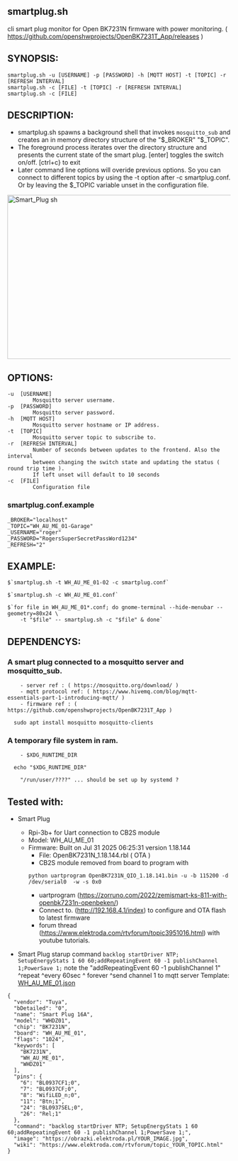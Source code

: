 ## smartplug.sh
  cli smart plug monitor for Open BK7231N firmware with power monitoring. ( https://github.com/openshwprojects/OpenBK7231T_App/releases )

## SYNOPSIS:
    smartplug.sh -u [USERNAME] -p [PASSWORD] -h [MQTT HOST] -t [TOPIC] -r [REFRESH INTERVAL]
    smartplug.sh -c [FILE] -t [TOPIC] -r [REFRESH INTERVAL]
    smartplug.sh -c [FILE]

## DESCRIPTION:

- smartplug.sh spawns a background shell that invokes `mosquitto_sub` and creates an in memory directory structure of the "$_BROKER" "$_TOPIC".
- The foreground process iterates over the directory structure and presents the current state of the smart plug. [enter] toggles the switch on/off. [ctrl+c} to exit
- Later command line options will overide previous options. So you can connect to different topics by using the -t option after -c smartplug.conf. Or by leaving the $_TOPIC variable unset in the configuration file.

<img width="716" height="370" alt="Smart_Plug sh" src="https://github.com/user-attachments/assets/f712cab1-9abd-4ee3-904c-1e7e95b2315e" />

## OPTIONS:

    -u  [USERNAME]
            Mosquitto server username.
    -p  [PASSWORD]
            Mosquitto server password.
    -h  [MQTT HOST]
            Mosquitto server hostname or IP address.
    -t  [TOPIC]
            Mosquitto server topic to subscribe to.
    -r  [REFRESH INTERVAL]
            Number of seconds between updates to the frontend. Also the interval
            between changing the switch state and updating the status ( round trip time ).
            If left unset will default to 10 seconds
    -c  [FILE]
            Configuration file

### smartplug.conf.example

```
_BROKER="localhost"
_TOPIC="WH_AU_ME_01-Garage"
_USERNAME="roger"
_PASSWORD="RogersSuperSecretPassWord1234"
_REFRESH="2"
```

## EXAMPLE:

    $`smartplug.sh -t WH_AU_ME_01-02 -c smartplug.conf`

    $`smartplug.sh -c WH_AU_ME_01.conf`

    $`for file in WH_AU_ME_01*.conf; do gnome-terminal --hide-menubar --geometry=80x24 \
        -t "$file" -- smartplug.sh -c "$file" & done`

## DEPENDENCYS:

### A smart plug connected to a mosquitto server and mosquitto_sub.

        - server ref : ( https://mosquitto.org/download/ )
        - mqtt protocol ref: ( https://www.hivemq.com/blog/mqtt-essentials-part-1-introducing-mqtt/ )
        - firmware ref : ( https://github.com/openshwprojects/OpenBK7231T_App )
```
  sudo apt install mosquitto mosquitto-clients
```

### A temporary file system in ram.

        - $XDG_RUNTIME_DIR
```
  echo "$XDG_RUNTIME_DIR"
```
        "/run/user/????" ... should be set up by systemd ?

## Tested with:

- Smart Plug
    - Rpi-3b+ for Uart connection to CB2S module 
    - Model: WH_AU_ME_01
    - Firmware: Built on Jul 31 2025 06:25:31 version 1.18.144
        - File: OpenBK7231N_1.18.144.rbl ( OTA )
        - CB2S module removed from board to program with
        ```
        python uartprogram OpenBK7231N_QIO_1.18.141.bin -u -b 115200 -d /dev/serial0  -w -s 0x0
        ```
        - uartprogram (https://zorruno.com/2022/zemismart-ks-811-with-openbk7231n-openbeken/)
        - Connect to. (http://192.168.4.1/index) to configure and OTA flash to latest firmware 
        - forum thread (https://www.elektroda.com/rtvforum/topic3951016.html) with youtube tutorials.

- Smart Plug starup command
    `backlog startDriver NTP; SetupEnergyStats 1 60 60;addRepeatingEvent 60 -1 publishChannel 1;PowerSave 1;`
    note the "addRepeatingEvent 60               -1         publishChannel 1"
                ^repeat         ^every 60sec    ^ forever       ^send channel 1 to mqtt server
  Template:
[WH_AU_ME_01.json](https://github.com/user-attachments/files/21564964/WH_AU_ME_01.json)
```
{
  "vendor": "Tuya",
  "bDetailed": "0",
  "name": "Smart Plug 16A",
  "model": "WHDZ01",
  "chip": "BK7231N",
  "board": "WH_AU_ME_01",
  "flags": "1024",
  "keywords": [
    "BK7231N",
    "WH_AU_ME_01",
    "WHDZ01"
  ],
  "pins": {
    "6": "BL0937CF1;0",
    "7": "BL0937CF;0",
    "8": "WifiLED_n;0",
    "11": "Btn;1",
    "24": "BL0937SEL;0",
    "26": "Rel;1"
  },
  "command": "backlog startDriver NTP; SetupEnergyStats 1 60 60;addRepeatingEvent 60 -1 publishChannel 1;PowerSave 1;",
  "image": "https://obrazki.elektroda.pl/YOUR_IMAGE.jpg",
  "wiki": "https://www.elektroda.com/rtvforum/topic_YOUR_TOPIC.html"
}
```


